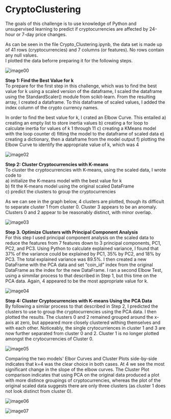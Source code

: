 # **CryptoClustering**

The goals of this challenge is to use knowledge of Python and unsupervised learning to predict if cryptocurrencies are affected by 24-hour or 7-day price changes.   

As can be seen in the file Crypto_Clustering.ipynb, the data set is made up of 41 rows (cryptocurrencies) and 7 columns (or features). No rows contain any null values.   
I plotted the data beforre preparing it for the following steps.

![image00](https://github.com/mcjauregui/CryptoClustering/assets/151464511/a802103a-6477-406f-ad64-1b9a06c06669)

**Step 1: Find the Best Value for k**     
To prepare for the first step in this challenge, which was to find the best value for k using a scaled version of the dataframe, I scaled the dataframe using the StandardScaler() module from scikit-learn. From the resulting array, I created a dataframe. To this dataframe of scaled values, I added the index column of the crypto currency names.

In order to find the best value for k, I crated an Elbow Curve. This entailed 
a) creating an empty list to store inertia values
b) creating a for loop to calculate inertia for values of k 1 through 11
c) creating a KMeans model with the loop counter
d) fitting the model to the dataframe of scaled data
e) creating a dictionary, then a dataframe from the model output
f) plotting the Elbow Curve to identify the appropriate value of k, which was 4

![image02](https://github.com/mcjauregui/CryptoClustering/assets/151464511/377c23d3-8f51-409a-9ac1-fc209d326f44)

**Step 2: Cluster Cryptocurrencies with K-means**  
To cluster the cryptocurrencies with K-means, using the scaled data, I wrote code to  
a) initialize the K-means model with the best value for k  
b) fit the K-means model using the original scaled DataFrame  
c) predict the clusters to group the cryptocurrencies  

As we can see in the graph below, 4 clusters are plotted, though its difficult to separate cluster 1 from cluster 0. Cluster 3 appears to be an anomaly. Clusters 0 and 2 appear to be reasonably distinct, with minor overlap.  

![image03](https://github.com/mcjauregui/CryptoClustering/assets/151464511/43f9c7aa-e84c-470b-beb1-e770a7d7fad8)  

**Step 3. Optimize Clusters with Principal Component Analysis**    
For this step I used principal component analysis on the scaled data to reduce the features from 7 features down to 3 principal components, PC1, PC2, and PC3.
Using Python to calculate explained variance, I found that 37% of the variance could be explained by PC1, 35% by PC2, and 18% by PC3. The total explained variance was 89.5%.
I then created a new DataFrame with the PCA data and set "coin_id" index from the original DataFrame as the index for the new DataFrame.
I ran a second Elbow Test, using a simmilar process to that described in Step 1, but this time on the PCA data. Again, 4 appeared to be the most appropriate value for k. 

![image04](https://github.com/mcjauregui/CryptoClustering/assets/151464511/02792923-3c25-4b49-b790-7dc2efae12c5)

**Step 4: Cluster Cryptocurrencies with K-means Using the PCA Data**    
By following a similar process to that described in Step 2, I predicted the clusters to use to group the cryptocurrencies using the PCA data. I then plotted the results. 
The clusters 0 and 2 remained grouped around the x-axis at zero, but appeared more closely clustered withing themselves and with each other. Noticeably, the single crytocurriences in cluster 1 and 3 are now further separated from cluster 0 and 2. Cluster 1 is no longer plotted amongst the crytocurrencies of Cluster 0.

![image05](https://github.com/mcjauregui/CryptoClustering/assets/151464511/b55e6f69-d368-4fa7-afad-57b2a0262b4b)

Comparing the two models' Elbor Curves and Cluster Plots side-by-side indicates that k=4 was the clear choice in both cases. At 4 we see the most significant change in the slope of the elbow curves. 
The Cluster Plot comparison indicates that using PCA on the original data produced a plot with more distince groupings of cryptocurrencies, whereas the plot of the original scaled data suggests there are only three clusters (as cluster 1 does not look distinct from cluster 0). 

![image06](https://github.com/mcjauregui/CryptoClustering/assets/151464511/489d933e-156d-435a-b095-87fd588b3d4f)

![image07](https://github.com/mcjauregui/CryptoClustering/assets/151464511/f9d99967-3cf3-4be4-9139-8b97d3ec0221)

